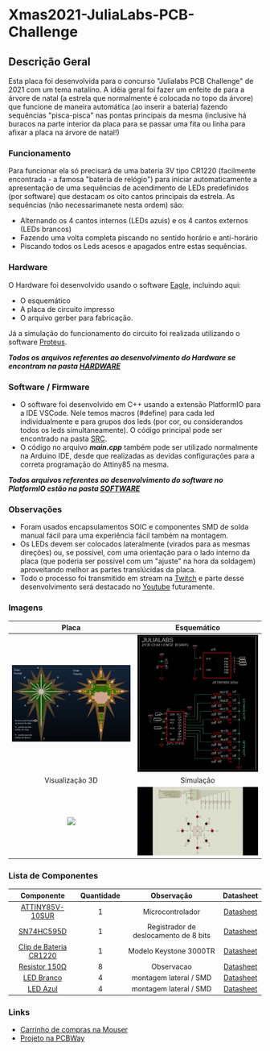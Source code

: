 # Xmas2021-JuliaLabs-PCB-Challenge

## Descrição Geral
Esta placa foi desenvolvida para o concurso "Julialabs PCB Challenge" de 2021 com um tema natalino.
A idéia geral foi fazer um enfeite de para a árvore de natal (a estrela que normalmente é colocada no topo da árvore) que funcione de maneira automática (ao inserir a bateria) fazendo sequências "pisca-pisca" nas pontas principais da mesma (inclusive há buracos na parte interior da placa para se passar uma fita ou linha para afixar a placa na árvore de natal!)
### Funcionamento
Para funcionar ela só precisará de uma bateria 3V tipo CR1220 (facilmente encontrada - a famosa "bateria de relógio") para iniciar automaticamente a apresentação de uma sequências de acendimento de LEDs predefinidos (por software) que destacam os oito cantos principais da estrela.
As sequências (não necessarimanete nesta ordem) são:
-  Alternando os 4 cantos internos (LEDs azuis) e os 4 cantos externos (LEDs brancos)
- Fazendo uma volta completa  piscando no sentido horário e anti-horário
- Piscando todos os Leds acesos e apagados entre estas sequências.

### Hardware
O Hardware foi desenvolvido usando o software [Eagle](https://github.com/vilelalabs/Xmas2021-JuliaLabs-PCB-Challenge/tree/master/HARDWARE/eagle), incluindo aqui:
- O esquemático
- A placa de circuito impresso
- O arquivo gerber para fabricação. 

Já a simulação do funcionamento do circuito foi realizada utilizando o software [Proteus](https://github.com/vilelalabs/Xmas2021-JuliaLabs-PCB-Challenge/tree/master/HARDWARE/proteus).

**_Todos os arquivos referentes ao desenvolvimento do Hardware se encontram na pasta [HARDWARE](https://github.com/vilelalabs/Xmas2021-JuliaLabs-PCB-Challenge/tree/master/HARDWARE)_**

### Software / Firmware
- O software foi desenvolvido em C++ usando a extensão PlatformIO para a IDE VSCode. Nele temos macros (#define) para cada led individualmente e para grupos dos leds (por cor, ou considerandos todos os leds simultaneamente). O código principal pode ser encontrado na pasta [SRC](https://github.com/vilelalabs/Xmas2021-JuliaLabs-PCB-Challenge/tree/master/SOFTWARE/src).
- O código no arquivo **_main.cpp_** também pode ser utilizado normalmente na Arduino IDE, desde que realizadas as devidas configurações para a correta programação do Attiny85 na mesma.


**_Todos arquivos referentes ao desenvolvimento do software no PlatformIO estão na pasta [SOFTWARE](https://github.com/vilelalabs/Xmas2021-JuliaLabs-PCB-Challenge/tree/master/SOFTWARE)_**

### Observações
- Foram usados encapsulamentos SOIC e componentes SMD de solda manual fácil para uma experiência fácil também na montagem.
- Os LEDs devem ser colocados lateralmente (virados para as mesmas direções) ou, se possível, com uma orientação para o lado interno da placa (que poderia ser possível com um "ajuste" na hora da soldagem) aproveitando melhor as partes translúcidas da placa.
- Todo o processo foi transmitido em stream na [Twitch](https://twitch.tv/vilelalabs) e parte desse desenvolvimento será destacado no [Youtube](https://youtube.com/vilelalabs) futuramente.

### Imagens
|Placa|Esquemático|
|:----------:|:----------:|
| ![](img/image.jpg)  | ![](img/schematic.JPG) |
|Visualização 3D|Simulação|
| ![](img/3dview.gif)  | ![](img/simulation.gif) |

### Lista de Componentes
|Componente|Quantidade|Observação| Datasheet|
|:----------:|:----------:|:----------:|:----------:|
| [ATTINY85V-10SUR](https://br.mouser.com/ProductDetail/556-ATTINY85V-10SUR)  | 1  | Microcontrolador  | [Datasheet](https://br.mouser.com/datasheet/2/268/Atmel-2586-AVR-8-bit-Microcontroller-ATtiny25-ATti-1315542.pdf)|
| [SN74HC595D](https://br.mouser.com/ProductDetail/595-SN74HC595DRE4)  | 1  | Registrador de deslocamento de 8 bits  | [Datasheet](https://www.ti.com/lit/ds/symlink/sn74hc595.pdf?HQS=dis-mous-null-mousermode-dsf-pf-null-wwe&ts=1641509615811&ref_url=https%253A%252F%252Fwww.mouser.be%252F)|
| [Clip de Bateria CR1220](https://br.mouser.com/ProductDetail/534-3000TR)  | 1  | Modelo Keystone 3000TR | [Datasheet](https://br.mouser.com/datasheet/2/215/3000TR-742873.pdf)|
| [Resistor 150Ω](https://br.mouser.com/ProductDetail/71-TNPW0805150RFEEA)  | 8  | Observacao  | [Datasheet](https://br.mouser.com/datasheet/2/427/tnpw_e3-1761965.pdf)|
| [LED Branco](https://br.mouser.com/ProductDetail/720-LWA67CS2U25K8LZ)  | 4  | montagem lateral / SMD  |[Datasheet](https://dammedia.osram.info/media/resource/hires/osram-dam-6455804/LW%20A67C%20binning%20FK0PN0_EN.pdf)|
| [LED Azul](https://br.mouser.com/ProductDetail/859-LTST-S220TBKT)  | 4  | montagem lateral / SMD  |[Datasheet](https://br.mouser.com/datasheet/2/239/Lite-On-LTST-S220TBKT-1175488.pdf)|

### Links
- [Carrinho de compras na Mouser](https://br.mouser.com/ProjectManager/ProjectDetail.aspx?AccessID=4d0b96b75f)
- [Projeto na PCBWay](https://www.pcbway.com/project/shareproject/Blinking_Christmas_Star_e158be5a.html)
